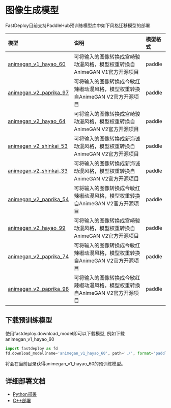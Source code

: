 # 图像生成模型

FastDeploy目前支持PaddleHub预训练模型库中如下风格迁移模型的部署

| 模型 | 说明 | 模型格式 |
| :--- | :--- | :------- |
|[animegan_v1_hayao_60](https://www.paddlepaddle.org.cn/hubdetail?name=animegan_v1_hayao_60&en_category=GANs)|可将输入的图像转换成宫崎骏动漫风格，模型权重转换自AnimeGAN V1官方开源项目|paddle|
|[animegan_v2_paprika_97](https://www.paddlepaddle.org.cn/hubdetail?name=animegan_v2_paprika_97&en_category=GANs)|可将输入的图像转换成今敏红辣椒动漫风格，模型权重转换自AnimeGAN V2官方开源项目|paddle|
|[animegan_v2_hayao_64](https://www.paddlepaddle.org.cn/hubdetail?name=animegan_v2_hayao_64&en_category=GANs)|可将输入的图像转换成宫崎骏动漫风格，模型权重转换自AnimeGAN V2官方开源项目|paddle|
|[animegan_v2_shinkai_53](https://www.paddlepaddle.org.cn/hubdetail?name=animegan_v2_shinkai_53&en_category=GANs)|可将输入的图像转换成新海诚动漫风格，模型权重转换自AnimeGAN V2官方开源项目|paddle|
|[animegan_v2_shinkai_33](https://www.paddlepaddle.org.cn/hubdetail?name=animegan_v2_shinkai_33&en_category=GANs)|可将输入的图像转换成新海诚动漫风格，模型权重转换自AnimeGAN V2官方开源项目|paddle|
|[animegan_v2_paprika_54](https://www.paddlepaddle.org.cn/hubdetail?name=animegan_v2_paprika_54&en_category=GANs)|可将输入的图像转换成今敏红辣椒动漫风格，模型权重转换自AnimeGAN V2官方开源项目|paddle|
|[animegan_v2_hayao_99](https://www.paddlepaddle.org.cn/hubdetail?name=animegan_v2_hayao_99&en_category=GANs)|可将输入的图像转换成宫崎骏动漫风格，模型权重转换自AnimeGAN V2官方开源项目|paddle|
|[animegan_v2_paprika_74](https://www.paddlepaddle.org.cn/hubdetail?name=animegan_v2_paprika_74&en_category=GANs)|可将输入的图像转换成今敏红辣椒动漫风格，模型权重转换自AnimeGAN V2官方开源项目|paddle|
|[animegan_v2_paprika_98](https://www.paddlepaddle.org.cn/hubdetail?name=animegan_v2_paprika_98&en_category=GANs)|可将输入的图像转换成今敏红辣椒动漫风格，模型权重转换自AnimeGAN V2官方开源项目|paddle|


## 下载预训练模型
使用fastdeploy.download_model即可以下载模型, 例如下载animegan_v1_hayao_60
```python
import fastdeploy as fd
fd.download_model(name='animegan_v1_hayao_60', path='./', format='paddle')
```
将会在当前目录获得animegan_v1_hayao_60的预训练模型。

## 详细部署文档

- [Python部署](python)
- [C++部署](cpp)
